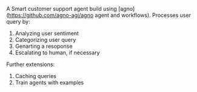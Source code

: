A Smart customer support agent build using [agno](https://github.com/agno-agi/agno agent and workflows). Processes user query by:
1. Analyzing user sentiment
2. Categorizing user query
3. Genarting a resoponse
4. Escalating to human, if necessary

Further extensions:
1. Caching queries
2. Train agents with examples
